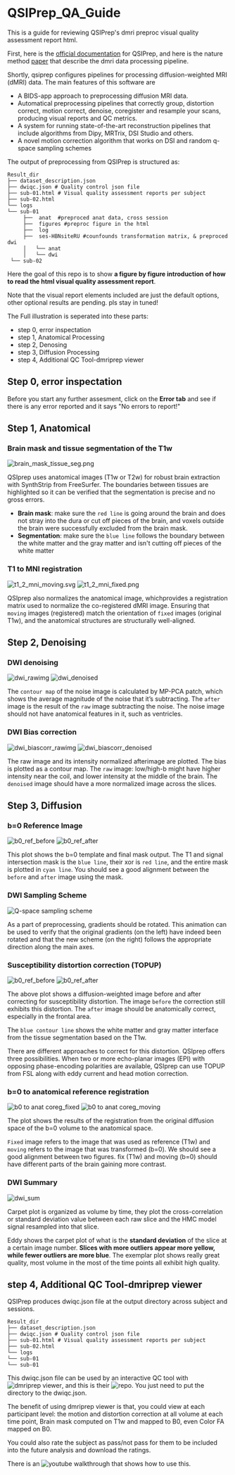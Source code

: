 # QSIPrep_QA_Guide
This is a guide for reviewing QSIPrep's dmri preproc visual quality assessment report html.

First, here is the [official documentation](https://qsiprep.readthedocs.io/en/latest/) for QSIPrep, and here is the nature method [paper](https://www.nature.com/articles/s41592-021-01185-5) that describe the dmri data processing pipeline.

Shortly, qsiprep configures pipelines for processing diffusion-weighted MRI (dMRI) data. The main features of this software are
- A BIDS-app approach to preprocessing diffusion MRI data.
- Automatical preprocessing pipelines that correctly group, distortion correct, motion correct, denoise, coregister and resample your scans, producing visual reports and QC metrics.
- A system for running state-of-the-art reconstruction pipelines that include algorithms from Dipy, MRTrix, DSI Studio and others.
- A novel motion correction algorithm that works on DSI and random q-space sampling schemes

The output of preprocessing from QSIPrep is structured as:
```
Result_dir
├── dataset_description.json
├── dwiqc.json # Quality control json file
├── sub-01.html # Visual quality assessment reports per subject
├── sub-02.html
└── logs
└── sub-01
     ├──  anat  #preproced anat data, cross session
     ├──  figures #preproc figure in the html
     ├──  log
     ├──  ses-HBNsiteRU #counfounds transformation matrix, & preproced dwi
     │   └── anat
     │   └── dwi
 └── sub-02
 ```

Here the goal of this repo is to show **a figure by figure introduction of how to read the html visual quality assessment report**. 

Note that the visual report elements included are just the default options, other optional results are pending. pls stay in tuned!

The Full illustration is seperated into these parts:
- step 0, error inspectation
- step 1, Anatomical Processing
- step 2, Denosing
- step 3, Diffusion Processing
- step 4, Additional QC Tool-dmriprep viewer

## Step 0, error inspectation
Before you start any further assesment, click on the **Error tab** and see if there is any error reported and it says "No errors to report!"

## Step 1, Anatomical
### Brain mask and tissue segmentation of the T1w
![brain_mask_tissue_seg.png](./figures/sub-01_seg_brainmask.svg)

QSIprep uses anatomical images (T1w or T2w) for robust brain extraction with SynthStrip from FreeSurfer. The boundaries between tissues are highlighted so it can be verified that the segmentation is precise and no gross errors. 

- **Brain mask**: make sure the `red line` is going around the brain and does not stray into the dura or cut off pieces of the brain, and voxels outside the brain were successfully excluded from the brain mask. 
- **Segmentation**: make sure the `blue line` follows the boundary between the white matter and the gray matter and isn't cutting off pieces of the white matter

### T1 to MNI registration
![t1_2_mni_moving.svg](figures/sub-01_t1_2_mni.svg)
![t1_2_mni_fixed.png](figures/sub-01_t1_2_mni_fixed.png)

QSIprep also normalizes the anatomical image, whichprovides a registration matrix used to normalize the co-registered dMRI image. 
Ensuring that `moving` images (registered) match the orientation of `fixed` images (original T1w), and the anatomical structures are structurally well-aligned. 

## Step 2, Denoising
### DWI denoising
![dwi_rawimg](figures/sub-01_ses-HBNsiteRU_acq-64dir_dwi_denoise_ses_HBNsiteRU_acq_64dir_dwi_wf_denoising_rawimg.png)
![dwi_denoised](figures/sub-01_ses-HBNsiteRU_acq-64dir_dwi_denoise_ses_HBNsiteRU_acq_64dir_dwi_wf_denoising.svg)

The `contour map` of the noise image is calculated by MP-PCA patch, which shows the average magnitude of the noise that it’s subtracting. The `after` image is the result of the `raw` image subtracting the noise.
The noise image should not have anatomical features in it, such as ventricles. 

### DWI Bias correction
![dwi_biascorr_rawimg](figures/sub-01_ses-HBNsiteRU_acq-64dir_final_denoise_wf_biascorr_rawimg.png)
![dwi_biascorr_denoised](figures/sub-01_ses-HBNsiteRU_acq-64dir_final_denoise_wf_biascorr.svg)

The raw image and its intensity normalized afterimage are plotted. The bias is plotted as a contour map. 
The `raw` image: low/high-b might have higher intensity near the coil, and lower intensity at the middle of the brain. 
The `denoised` image should have a more normalized image across the slices.

## Step 3, Diffusion
### b=0 Reference Image
![b0_ref_before](figures/sub-01_ses-HBNsiteRU_acq-64dir_desc-resampled_b0ref.svg)
![b0_ref_after](figures/sub-01_ses-HBNsiteRU_acq-64dir_desc-resampled_b0ref_after.png)

This plot shows the b=0 template and final mask output. 
The T1 and signal intersection mask is the `blue line`, their xor is `red line`, and the entire mask is plotted in `cyan line`. 
You should see a good alignment between the `before` and `after` image using the mask.

### DWI Sampling Scheme
![Q-space sampling scheme](figures/sub-01_ses-HBNsiteRU_acq-64dir_sampling_scheme.gif)

As a part of preprocessing, gradients should be rotated. This animation can be used to verify that the original gradients (on the left) have indeed been rotated and that the new scheme (on the right) follows the appropriate direction along the main axes. 

### Susceptibility distortion correction (TOPUP)
![b0_ref_before](figures/sub-01_ses-HBNsiteRU_acq-64dir_desc-sdc_b0.svg)
![b0_ref_after](figures/sub-01_ses-HBNsiteRU_acq-64dir_desc-sdc_b0_after.png)

The above plot shows a diffusion-weighted image before and after correcting for susceptibility distortion. The image `before` the correction still exhibits this distortion. The `after` image should be anatomically correct,  especially in the frontal area. 

The `blue contour line` shows the white matter and gray matter interface from the tissue segmentation based on the T1w.

There are different approaches to correct for this distortion. QSIprep offers three possibilities. When two or more echo-planar images (EPI) with opposing phase-encoding polarities are available, QSIprep can use TOPUP from FSL along with eddy current and head motion correction. 


### b=0 to anatomical reference registration
![b0 to anat coreg_fixed](figures/sub-01_ses-HBNsiteRU_acq-64dir_coreg_fixed.png)
![b0 to anat coreg_moving](figures/sub-01_ses-HBNsiteRU_acq-64dir_coreg.svg)

The plot shows the results of the registration from the original diffusion space of the b=0 volume to the anatomical space. 

`Fixed` image refers to the image that was used as reference (T1w) and `moving` refers to the image that was transformed (b=0). We should see a good alignment between two figures. 
fix (T1w) and moving (b=0) should have different parts of the brain gaining more contrast.

### DWI Summary
![dwi_sum](figures/sub-01_ses-HBNsiteRU_acq-64dir_carpetplot.svg)

Carpet plot is organized as volume by time, they plot the cross-correlation or standard deviation value between each raw slice and the HMC model signal resampled into that slice.

Eddy shows the carpet plot of what is the **standard deviation** of the slice at a certain image number. **Slices with more outliers appear more yellow, while fewer outliers are more blue**. The exemplar plot shows really great quality, most volume in the most of the time points all exhibit high quality.

## step 4, Additional QC Tool-dmriprep viewer
QSIPrep produces dwiqc.json file at the output directory across subject and sessions.
```
Result_dir
├── dataset_description.json
├── dwiqc.json # Quality control json file
├── sub-01.html # Visual quality assessment reports per subject
├── sub-02.html
└── logs
└── sub-01
└── sub-01
```
This dwiqc.json file can be used by an interactive QC tool with ![dmriprep viewer](https://www.nipreps.org/dmriprep-viewer/#/), and this is their ![repo](https://github.com/nipreps/dmriprep-viewer). You just need to put the directory to the dwiqc.json. 

The benefit of using dmriprep viewer is that, you could view at each participant level: the motion and distortion correction at all volume at each time point, Brain mask computed on T1w and mapped to B0, even Color FA mapped on B0. 

You could also rate the subject as pass/not pass for them to be included into the future analysis and download the ratings.

There is an ![youtube walkthrough](https://www.youtube.com/watch?v=SQ0v-O-e5b8) that shows how to use this. 



